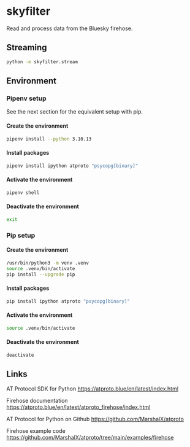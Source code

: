 # skyfilter

Read and process data from the Bluesky firehose.

## Streaming

```zsh
python -m skyfilter.stream
```

## Environment

### Pipenv setup

See the next section for the equivalent setup with pip.

#### Create the environment

```zsh
pipenv install --python 3.10.13
```

#### Install packages

```zsh
pipenv install ipython atproto "psycopg[binary]"
```

#### Activate the environment

```zsh
pipenv shell
```

#### Deactivate the environment

```zsh
exit
```

### Pip setup

#### Create the environment

```zsh
/usr/bin/python3 -m venv .venv
source .venv/bin/activate
pip install --upgrade pip
```

#### Install packages

```zsh
pip install ipython atproto "psycopg[binary]"
```

#### Activate the environment

```zsh
source .venv/bin/activate
```

#### Deactivate the environment

```zsh
deactivate
```

## Links

AT Protocol SDK for Python
https://atproto.blue/en/latest/index.html

Firehose documentation
https://atproto.blue/en/latest/atproto_firehose/index.html

AT Protocol for Python on Github
https://github.com/MarshalX/atproto

Firehose example code
https://github.com/MarshalX/atproto/tree/main/examples/firehose